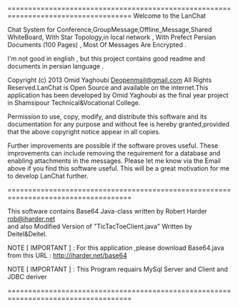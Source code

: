 ====================================================================================
Welcome to the LanChat

Chat System for Conference,GroupMessage,Offline_Message,Shared WhiteBoard,
With Star Topology,in local network , With Prefect Persian Documents (100 Pages) ,
Most Of Messages Are Encrypted .

I'm not good in english , but this project contains good readme and documents in 
persian language .

Copyright (c) 2013 Omid Yaghoubi <Deopenmail@gmail.com> All Rights Reserved.LanChat 
is Open Source and available on the internet.This application has been developed by
Omid Yaghoubi as the final year project in Shamsipour Technical&Vocational College.

Permission to use, copy, modify, and distribute this software and its documentation
for any purpose and without fee is hereby granted,provided that the above copyright 
notice appear in all copies.

Further improvements are possible if the software proves useful. These improvements
can include removing the requirement for a database and enabling attachments in the 
messages.  Please let me know via the Email above if you find this software useful.
This will be a great motivation for me to develop LanChat further.

====================================================================================

This software contains Base64 Java-class written by Robert Harder <rob@iharder.net>  
and also Modified Version of  "TicTacToeClient.java" Written by Deitel&Deitel.

NOTE [ IMPORTANT ] :
For this application ,please download Base64.java from this URL :
http://iharder.net/base64

NOTE [ IMPORTANT ] :
This Program requairs MySql Server and Client and JDBC deriver

====================================================================================

